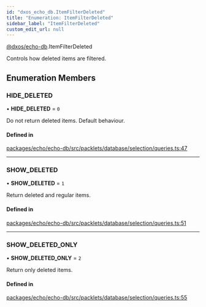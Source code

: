 ```yaml
---
id: "dxos_echo_db.ItemFilterDeleted"
title: "Enumeration: ItemFilterDeleted"
sidebar_label: "ItemFilterDeleted"
custom_edit_url: null
---
```


[@dxos/echo-db](../modules/dxos_echo_db.md).ItemFilterDeleted

Controls how deleted items are filtered.

## Enumeration Members

### HIDE\_DELETED

• **HIDE\_DELETED** = ``0``

Do not return deleted items. Default behaviour.

#### Defined in

[packages/echo/echo-db/src/packlets/database/selection/queries.ts:47](https://github.com/dxos/protocols/blob/c793f0fed/packages/echo/echo-db/src/packlets/database/selection/queries.ts#L47)

___

### SHOW\_DELETED

• **SHOW\_DELETED** = ``1``

Return deleted and regular items.

#### Defined in

[packages/echo/echo-db/src/packlets/database/selection/queries.ts:51](https://github.com/dxos/protocols/blob/c793f0fed/packages/echo/echo-db/src/packlets/database/selection/queries.ts#L51)

___

### SHOW\_DELETED\_ONLY

• **SHOW\_DELETED\_ONLY** = ``2``

Return only deleted items.

#### Defined in

[packages/echo/echo-db/src/packlets/database/selection/queries.ts:55](https://github.com/dxos/protocols/blob/c793f0fed/packages/echo/echo-db/src/packlets/database/selection/queries.ts#L55)
